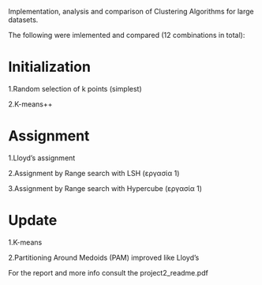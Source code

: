 Implementation, analysis and comparison of Clustering Algorithms for large datasets.

The following were imlemented and compared (12 combinations in total):

# Initialization

1.Random selection of k points (simplest) 

2.K-means++  

# Assignment

1.Lloyd’s assignment

2.Assignment by Range search with LSH (εργασία 1)

3.Assignment by Range search with Hypercube (εργασία 1)

# Update

1.K-means

2.Partitioning Around Medoids (PAM) improved like Lloyd’s

For the report and more info consult the project2_readme.pdf
